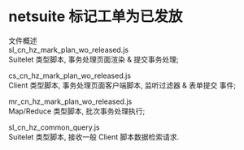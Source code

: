 # netsuite 标记工单为已发放

文件概述
<br>
sl_cn_hz_mark_plan_wo_released.js <br>
  Suitelet 类型脚本, 事务处理页面渲染 & 提交事务处理; <br>
  
cs_cn_hz_mark_plan_wo_released.js <br>
  Client 类型脚本, 事务处理页面客户端脚本, 监听过滤器 & 表单提交 事件;  <br>
  
mr_cn_hz_mark_plan_wo_released.js <br>
  Map/Reduce 类型脚本, 批次事务处理执行;  <br>

sl_cn_hz_common_query.js  <br>
  Suitelet 类型脚本, 接收一般 Client 脚本数据检索请求.  <br>
